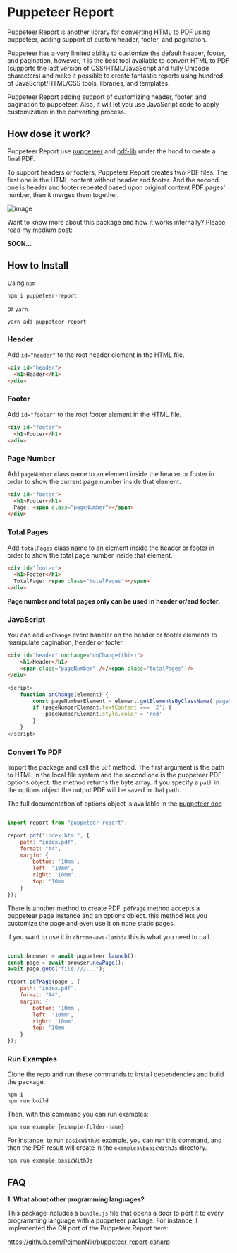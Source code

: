 # Puppeteer Report

Puppeteer Report is another library for converting HTML to PDF using puppeteer, adding support of custom header, footer, and pagination.

Puppeteer has a very limited ability to customize the default header, footer, and pagination, however, it is the best tool available to convert HTML to PDF (supports the last version of CSS/HTML/JavaScript and fully Unicode characters) and make it possible to create fantastic reports using hundred of JavaScript/HTML/CSS tools, libraries, and templates.

Puppeteer Report adding support of customizing header, footer, and pagination to puppeteer. Also, it will let you use JavaScript code to apply customization in the converting process.

## How dose it work?

Puppeteer Report use [puppeteer](https://github.com/puppeteer/puppeteer) and [pdf-lib](https://github.com/Hopding/pdf-lib) under the hood to create a final PDF.

To support headers or footers, Puppeteer Report creates two PDF files. The first one is the HTML content without header and footer. And the second one is header and footer repeated based upon original content PDF pages' number, then it merges them together.

![image](https://raw.githubusercontent.com/PejmanNik/puppeteer-report/master/.attachment/image1.png)


Want to know more about this package and how it works internally? Please read my medium post:

**SOON...**


## How to Install

Using `npm` 

```
npm i puppeteer-report
```

or `yarn`

```
yarn add puppeteer-report
```

### Header
Add `id="header"` to the root header element in the HTML file.
 
```html
<div id="header">
  <h1>Header</h1>
</div>
```

### Footer
Add `id="footer"` to the root footer element in the HTML file.

```html
<div id="footer">
  <h1>Footer</h1>
</div>
```

### Page Number
Add `pageNumber` class name to an element inside the header or footer in order to show the current page number inside that element.

```html
<div id="footer">
  <h1>Footer</h1>
  Page: <span class="pageNumber"></span>
</div>
```

### Total Pages
Add `totalPages` class name to an element inside the header or footer in order to show the total page number inside that element.

```html
<div id="footer">
  <h1>Footer</h1>
  TotalPage: <span class="totalPages"></span>
</div>
```

**Page number and total pages only can be used in header or/and footer.**

### JavaScript

You can add `onChange` event handler on the header or footer elements to manipulate pagination, header or footer.

```html
<div id="header" onchange="onChange(this)">
    <h1>Header</h1>
    <span class="pageNumber" />/<span class="totalPages" />
</div>
```

```js
<script>
    function onChange(element) {
        const pageNumberElement = element.getElementsByClassName('pageNumber')[0];
        if (pageNumberElement.textContent === '2') {
            pageNumberElement.style.color = 'red'
        }
    }
</script>
```

### Convert To PDF

Import the package and call the `pdf` method. The first argument is the path to HTML in the local file system and the second one is the puppeteer PDF options object. the method returns the byte array. if you specify a `path` in the options object the output PDF will be saved in that path.

The full documentation of options object is available in the [puppeteer doc](https://pptr.dev/#?product=Puppeteer&version=v5.0.0&show=api-pagepdfoptions)

```js

import report from "puppeteer-report";

report.pdf("index.html", {
    path: "index.pdf", 
    format: "A4",
    margin: {
        bottom: '10mm',
        left: '10mm',
        right: '10mm',
        top: '10mm'
    }
});

```

There is another method to create PDF. `pdfPage` method accepts a puppeteer page instance and an options object. this method lets you customize the page and even use it on none static pages.

if you want to use it in `chrome-aws-lambda` this is what you need to call.

```js

const browser = await puppeteer.launch();
const page = await browser.newPage();
await page.goto("file:///...");

report.pdfPage(page , {
    path: "index.pdf", 
    format: "A4",
    margin: {
        bottom: '10mm',
        left: '10mm',
        right: '10mm',
        top: '10mm'
    }
});

```

### Run Examples

Clone the repo and run these commands to install dependencies and build the package.

```
npm i
npm run build
```

Then, with this command you can run examples:

```
npm run example {example-folder-name}
```

For instance, to run `basicWithJs` example, you can run this command, and then the PDF result will create in the `examples\basicWithJs` directory.
```
npm run example basicWithJs
```


## FAQ

**1. What about other programming languages?**

This package includes a `bundle.js` file that opens a door to port it to every programming language with a puppeteer package. For instance, I implemented the C# port of the Puppeteer Report here:

https://github.com/PejmanNik/puppeteer-report-csharp
